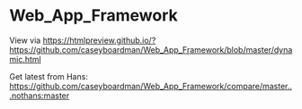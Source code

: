 # Web_App_Framework

View via https://htmlpreview.github.io/?https://github.com/caseyboardman/Web_App_Framework/blob/master/dynamic.html

Get latest from Hans: https://github.com/caseyboardman/Web_App_Framework/compare/master...nothans:master
